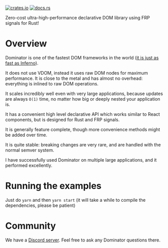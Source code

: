 [![crates.io](http://meritbadge.herokuapp.com/dominator)](https://crates.io/crates/dominator)
[![docs.rs](https://docs.rs/dominator/badge.svg)](https://docs.rs/dominator)

Zero-cost ultra-high-performance declarative DOM library using FRP signals for Rust!

Overview
========

Dominator is one of the fastest DOM frameworks in the world ([it is just as fast as Inferno][benchmark]).

It does not use VDOM, instead it uses raw DOM nodes for maximum performance. It is close to the metal and
has almost no overhead: everything is inlined to raw DOM operations.

It scales incredibly well even with very large applications, because updates are always `O(1)` time, no
matter how big or deeply nested your application is.

It has a convenient high level declarative API which works similar to React components, but is
designed for Rust and FRP signals.

It is generally feature complete, though more convenience methods might be added over time.

It is quite stable: breaking changes are very rare, and are handled with the normal semver system.

I have successfully used Dominator on multiple large applications, and it performed excellently.

Running the examples
====================

Just do `yarn` and then `yarn start` (it will take a while to compile the dependencies, please be patient)

Community
=========

We have a [Discord server](https://discord.gg/fDFGvnR). Feel free to ask any Dominator questions there.

[benchmark]: https://rawgit.com/krausest/js-framework-benchmark/master/webdriver-ts-results/table.html
